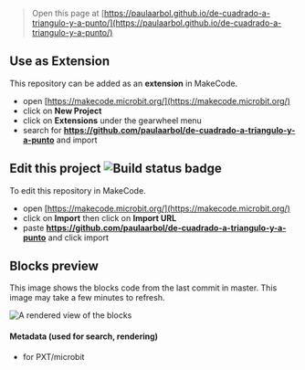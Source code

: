 
> Open this page at [https://paulaarbol.github.io/de-cuadrado-a-triangulo-y-a-punto/](https://paulaarbol.github.io/de-cuadrado-a-triangulo-y-a-punto/)

## Use as Extension

This repository can be added as an **extension** in MakeCode.

* open [https://makecode.microbit.org/](https://makecode.microbit.org/)
* click on **New Project**
* click on **Extensions** under the gearwheel menu
* search for **https://github.com/paulaarbol/de-cuadrado-a-triangulo-y-a-punto** and import

## Edit this project ![Build status badge](https://github.com/paulaarbol/de-cuadrado-a-triangulo-y-a-punto/workflows/MakeCode/badge.svg)

To edit this repository in MakeCode.

* open [https://makecode.microbit.org/](https://makecode.microbit.org/)
* click on **Import** then click on **Import URL**
* paste **https://github.com/paulaarbol/de-cuadrado-a-triangulo-y-a-punto** and click import

## Blocks preview

This image shows the blocks code from the last commit in master.
This image may take a few minutes to refresh.

![A rendered view of the blocks](https://github.com/paulaarbol/de-cuadrado-a-triangulo-y-a-punto/raw/master/.github/makecode/blocks.png)

#### Metadata (used for search, rendering)

* for PXT/microbit
<script src="https://makecode.com/gh-pages-embed.js"></script><script>makeCodeRender("{{ site.makecode.home_url }}", "{{ site.github.owner_name }}/{{ site.github.repository_name }}");</script>

